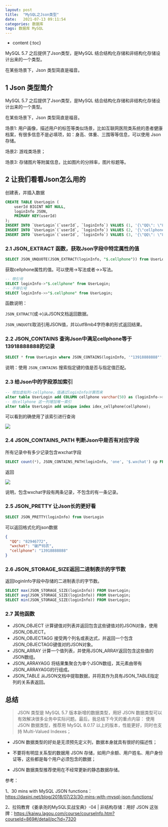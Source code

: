 ```yaml
---
layout: post
title:  "MySQL之Json类型"
date:   2021-07-13 09:11:54
categories: 数据库
tags: 数据库 MySQL
---
```


* content
  {:toc}


MySQL 5.7 之后提供了Json类型，是MySQL 结合结构化存储和非结构化存储设计出来的一个类型。

在某些场景下，Json 类型简直是福音。





## 1 Json 类型简介

MySQL 5.7 之后提供了Json类型，是MySQL 结合结构化存储和非结构化存储设计出来的一个类型。

在某些场景下，Json 类型简直是福音。

场景1: 用户画像，描述用户的标签等类似场景，比如互联网医院类系统的患者健康档案，有很多信息不是必填项，如：身高、体重、三围等等信息，可以使用 Json 存储。

场景2: 游戏类场景；

场景3: 存储图片等附属信息，比如图片的分辨率，图片标题等。

## 2 让我们看看Json怎么用的

创建表，并插入数据

```sql
CREATE TABLE UserLogin (
    userId BIGINT NOT NULL,
    loginInfo JSON,
    PRIMARY KEY(userId)
);
INSERT INTO `UserLogin`(`userId`, `loginInfo`) VALUES (1, '{\"QQ\": \"82946772\", \"wxchat\": \"破产码农\", \"cellphone\": \"13918888888\"}');
INSERT INTO `UserLogin`(`userId`, `loginInfo`) VALUES (2, '{\"cellphone\": \"15026888888\"}');
INSERT INTO `UserLogin`(`userId`, `loginInfo`) VALUES (3, '{\"QQ\": \"82946772\", \"wxchat\": \"破产码农\", \"cellphone\": \"13918888889\"}');
```

### 2.1 JSON_EXTRACT 函数，获取Json字段中特定属性的值

```sql
SELECT JSON_UNQUOTE(JSON_EXTRACT(loginInfo, "$.cellphone")) from UserLogin;
```
获取cellphone属性的值。可以使用->写法或者->>写法。

```sql
-- 带引号
SELECT loginInfo->"$.cellphone" from UserLogin;
-- 不带引号
SELECT loginInfo->>"$.cellphone" from UserLogin;
```

函数说明：

`JSON_EXTRACT`(或->)从JSON文档返回数据。

`JSON_UNQUOTE`取消引用JSON值，并以utf8mb4字符串的形式返回结果。

### 2.2 JSON_CONTAINS 查询Json中满足cellphone等于13918888888的记录

```sql
SELECT * from UserLogin where JSON_CONTAINS(loginInfo, '"13918888888"', '$.cellphone')
```

说明：使用 `JSON_CONTAINS` 搜索指定键的值是否与指定值匹配。

### 2.3 给Json中的字段添加索引

```sql
-- 增加虚拟列-cellphone，值通过loginInfo计算而来
alter table UserLogin add COLUMN cellphone varchar(50) as (loginInfo->>"$.cellphone");
-- 给cellphone 这一列增加唯一索引
alter table UserLogin add unique index idex_cellphone(cellphone);
```
可以看到的确使用了该索引进行查询

![](https://files.mdnice.com/user/13344/ad43d84f-e842-4f25-be98-51453f23b992.png)

### 2.4 JSON_CONTAINS_PATH 判断Json中是否有对应字段

所有记录中有多少记录包含wxchat字段

```sql
SELECT count(*), JSON_CONTAINS_PATH(loginInfo, 'one', '$.wxchat') cp FROM UserLogin GROUP BY cp
```
返回

![](https://files.mdnice.com/user/13344/50d21763-b0b4-48e2-a118-eee2ac30f7e1.png)

说明，包含wxchat字段有两条记录，不包含的有一条记录。

### 2.5 JSON_PRETTY 让Json长的更好看

```SQL
SELECT JSON_PRETTY(loginInfo) from UserLogin 
```

可以返回格式化的json数据

```json
{
  "QQ": "82946772",
  "wxchat": "破产码农",
  "cellphone": "13918888888"
}
```

### 2.6 JSON_STORAGE_SIZE返回二进制表示的字节数

返回loginInfo字段中存储的二进制表示的字节数。

```sql
SELECT max(JSON_STORAGE_SIZE(loginInfo)) FROM UserLogin;
SELECT avg(JSON_STORAGE_SIZE(loginInfo)) FROM UserLogin;
SELECT min(JSON_STORAGE_SIZE(loginInfo)) FROM UserLogin;
```

### 2.7 其他函数

- JSON_OBJECT 计算键值对列表并返回包含这些键值对的JSON对象，使用JSON_OBJECT。
- JSON_OBJECTAGG 接受两个列名或表达式，并返回一个包含JSON_OBJECTAGG键值对的JSON对象。
- JSON_ARRAY 计算一个值列表，并使用JSON_ARRAY返回包含这些值的JSON数组。
- JSON_ARRAYAGG 将结果集聚合为单个JSON数组，其元素由带有JSON_ARRAYAGG的行组成。
- JSON_TABLE 从JSON文档中提取数据，并将其作为具有JSON_TABLE指定列的关系表返回。

## 总结

> JSON 类型是 MySQL 5.7 版本新增的数据类型，用好 JSON 数据类型可以有效解决很多业务中实际问题。最后，我总结下今天的重点内容： 使用 JSON 数据类型，推荐用 MySQL 8.0.17 以上的版本，性能更好，同时也支持 Multi-Valued Indexes；

- JSON 数据类型的好处是无须预先定义列，数据本身就具有很好的描述性；

- 不要将有明显关系型的数据用 JSON 存储，如用户余额、用户姓名、用户身份证等，这些都是每个用户必须包含的数据；

- JSON 数据类型推荐使用在不经常更新的静态数据存储。

参考：

1、30 mins with MySQL JSON functions：https://dasini.net/blog/2018/07/23/30-mins-with-mysql-json-functions/

2、拉钩教育《姜承尧的MySQL实战宝典》-04 | 非结构存储：用好 JSON 这张牌：https://kaiwu.lagou.com/course/courseInfo.htm?courseId=869#/detail/pc?id=7320





